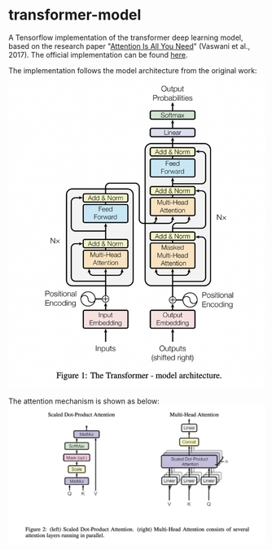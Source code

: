# transformer-model
A Tensorflow implementation of the transformer deep learning model, based on the research paper "[Attention Is All You Need](https://arxiv.org/pdf/1706.03762.pdf)" (Vaswani et al., 2017). The official implementation can be found [here](https://github.com/tensorflow/tensor2tensor).


The implementation follows the model architecture from the original work:
![Screenshot of transformer model architecture](https://github.com/JasonChen1203/transformer-model/blob/main/img/transformer_model_architecture.png)

The attention mechanism is shown as below:
![Screenshot of attention mechanism](https://github.com/JasonChen1203/transformer-model/blob/main/img/attention_mechanism.png)
